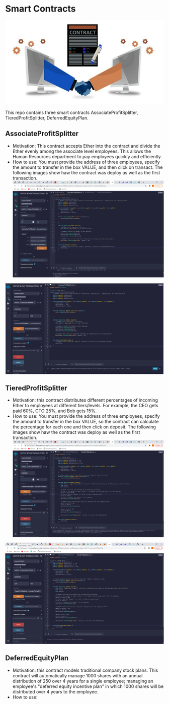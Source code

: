 # Smart Contracts 
 ![contract](./Images/contract.jpg)

 This repo contains three smart contracts AssociateProfitSplitter, TieredProfitSplitter, DeferredEquityPlan.

 ##  AssociateProfitSplitter

 * Motivation: This contract accepts Ether into the contract and divide the Ether evenly among the associate level employees. This allows the Human Resources department to pay employees quickly and efficiently.
 * How to use: You must provide the address of three employees, specify the amount to transfer in the box VALUE, and then click on transact. The following images show haw the contract was deploy as well as the first transaction.
  ![contract1](./Images/deploy_contract1.png)

  ![tx_contract1](./Images/transaction_contrac1.png)

 ## TieredProfitSplitter

 * Motivation: this contract distributes different percentages of incoming Ether to employees at different tiers/levels. For example, the CEO gets paid 60%, CTO 25%, and Bob gets 15%.
 * How to use: You must provide the address of three employees, specify the amount to transfer in the box VALUE, so the contract can calculate the percentage for each one and then click on deposit. The following images show haw the contract was deploy as well as the first transaction.
  ![contract2](./Images/deploy_contract2.png)

  ![tx_contract2](./Images/transaction_contract2.png)

 ## DeferredEquityPlan

 * Motivation: this contract models traditional company stock plans. This contract will automatically manage 1000 shares with an annual distribution of 250 over 4 years for a single employee; managing an employee's "deferred equity incentive plan" in which 1000 shares will be distributed over 4 years to the employee. 
 * How to use:
